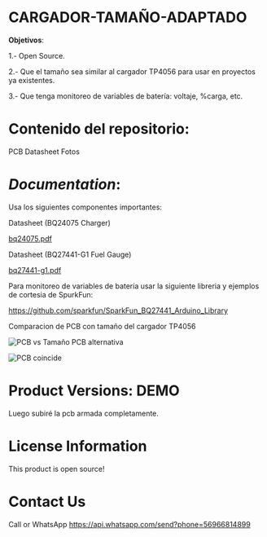 # CARGADOR-TAMAÑO-ADAPTADO

**Objetivos**:

1.- Open Source.

2.- Que el tamaño sea similar al cargador TP4056 para usar en proyectos ya existentes.

3.- Que tenga monitoreo de variables de batería: voltaje, %carga, etc.


# **Contenido del repositorio**:

PCB
Datasheet
Fotos

# *Documentation*:

Usa los siguientes componentes importantes:

Datasheet (BQ24075 Charger)

[bq24075.pdf](https://github.com/SalgaCorp/CARGADOR-TAMAGNO-ADAPTADO/files/10971589/bq24075.pdf)

Datasheet (BQ27441-G1 Fuel Gauge)

[bq27441-g1.pdf](https://github.com/SalgaCorp/CARGADOR-TAMAGNO-ADAPTADO/files/10971591/bq27441-g1.pdf)


Para monitoreo de variables de batería usar la siguiente libreria y ejemplos de cortesia de SpurkFun:  

https://github.com/sparkfun/SparkFun_BQ27441_Arduino_Library


Comparacion de PCB con tamaño del cargador TP4056

![PCB vs Tamaño PCB alternativa](https://user-images.githubusercontent.com/40340747/225079221-6199d9de-2952-452b-9a14-d9a3a27c2178.jpeg)

![PCB coincide](https://user-images.githubusercontent.com/40340747/225079239-76fea418-7cf2-442e-9a2a-729af7d3c89c.jpeg)


# Product Versions: DEMO

Luego subiré la pcb armada completamente.

# License Information
This product is open source!

# Contact Us
Call or WhatsApp 
https://api.whatsapp.com/send?phone=56966814899



